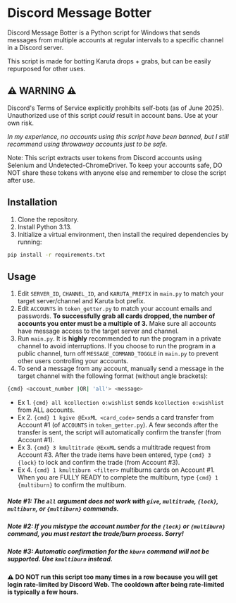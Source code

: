 # Discord Message Botter
Discord Message Botter is a Python script for Windows that sends messages from multiple accounts at regular intervals to a specific channel in a Discord server.

This script is made for botting Karuta drops + grabs, but can be easily repurposed for other uses.

## ⚠️ WARNING ⚠️
Discord's Terms of Service explicitly prohibits self-bots (as of June 2025). Unauthorized use of this script *could* result in account bans. Use at your own risk.

*In my experience, no accounts using this script have been banned, but I still recommend using throwaway accounts just to be safe.*

Note: This script extracts user tokens from Discord accounts using Selenium and Undetected-ChromeDriver. To keep your accounts safe, DO NOT share these tokens with anyone else and remember to close the script after use.

## Installation
1. Clone the repository.
2. Install Python 3.13.
3. Initialize a virtual environment, then install the required dependencies by running:
```bash
pip install -r requirements.txt
```

## Usage
1. Edit `SERVER_ID`, `CHANNEL_ID`, and `KARUTA_PREFIX` in `main.py` to match your target server/channel and Karuta bot prefix.
2. Edit `ACCOUNTS` in `token_getter.py` to match your account emails and passwords. **To successfully grab all cards dropped, the number of accounts you enter must be a multiple of 3.** Make sure all accounts have message access to the target server and channel. 
3. Run `main.py`. It is **highly** recommended to run the program in a private channel to avoid interruptions. If you choose to run the program in a public channel, turn off `MESSAGE_COMMAND_TOGGLE` in `main.py` to prevent other users controlling your accounts.
4. To send a message from any account, manually send a message in the target channel with the following format (without angle brackets):
```bash
{cmd} <account_number |OR| 'all'> <message>
```
- Ex 1. `{cmd} all kcollection o:wishlist` sends `kcollection o:wishlist` from ALL accounts.
- Ex 2. `{cmd} 1 kgive @ExxML <card_code>` sends a card transfer from Account #1 (of `ACCOUNTS` in `token_getter.py`). A few seconds after the transfer is sent, the script will automatically confirm the transfer (from Account #1).
- Ex 3. `{cmd} 3 kmultitrade @ExxML` sends a multitrade request from Account #3. After the trade items have been entered, type `{cmd} 3 {lock}` to lock and confirm the trade (from Account #3).
- Ex 4. `{cmd} 1 kmultiburn <filter>` multiburns cards on Account #1. When you are FULLY READY to complete the multiburn, type `{cmd} 1 {multiburn}` to confirm the multiburn. 

##### Note #1: The `all` argument does not work with `give`, `multitrade`, `{lock}`, `multiburn`, or `{multiburn}` commands.
##### Note #2: If you mistype the account number for the `{lock}` or `{multiburn}` command, you must restart the trade/burn process. Sorry!
##### Note #3: Automatic confirmation for the `kburn` command will not be supported. Use `kmultiburn` instead.

#### ⚠️ **DO NOT** run this script too many times in a row because you will get login rate-limited by Discord Web. The cooldown after being rate-limited is typically a few hours.